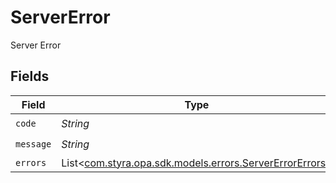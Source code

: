 # ServerError

Server Error


## Fields

| Field                                                                                               | Type                                                                                                | Required                                                                                            | Description                                                                                         |
| --------------------------------------------------------------------------------------------------- | --------------------------------------------------------------------------------------------------- | --------------------------------------------------------------------------------------------------- | --------------------------------------------------------------------------------------------------- |
| `code`                                                                                              | *String*                                                                                            | :heavy_check_mark:                                                                                  | N/A                                                                                                 |
| `message`                                                                                           | *String*                                                                                            | :heavy_check_mark:                                                                                  | N/A                                                                                                 |
| `errors`                                                                                            | List<[com.styra.opa.sdk.models.errors.ServerErrorErrors](../../models/errors/ServerErrorErrors.md)> | :heavy_minus_sign:                                                                                  | N/A                                                                                                 |